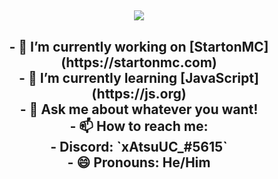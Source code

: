 <h2 align="center">
  <a href="https://github.com/xAtsuUC">
    <img align="center" src="https://github-readme-stats.vercel.app/api/?username=xAtsuUC&show_icons=true&theme=onedark">
  </a>
  <br>

<h2 align="center">
 - 🔭 I’m currently working on [StartonMC](https://startonmc.com) <br>
 - 🌱 I’m currently learning [JavaScript](https://js.org) <br>
 - 💬 Ask me about whatever you want! <br>
 - 📫 How to reach me: <br>
 - Discord: `xAtsuUC_#5615` <br>
 - 😄 Pronouns: He/Him
</h3>

<!--

**xAtsuUC/xAtsuUC** is a ✨ _special_ ✨ repository because its `README.md` (this file) appears on your GitHub profile.

Here are some ideas to get you started:

-->
